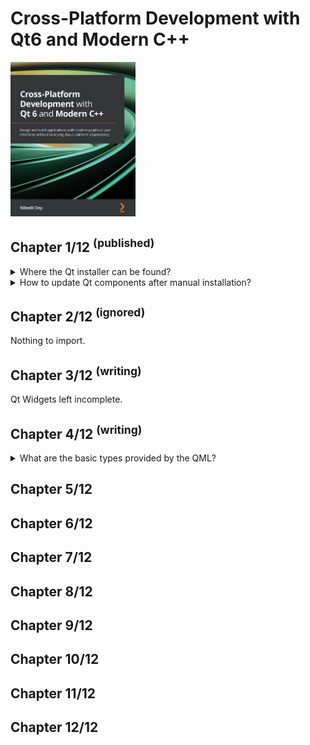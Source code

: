 # Cross-Platform Development with Qt6 and Modern C++
<img src="covers/9781800204584.jpg" width="200"/>

## Chapter 1/12 <sup>(published)</sup>

<details>
<summary>Where the Qt installer can be found?</summary>

> - Open source: qt.io/download-open-source
> - Commercial: qt.io/download
>
> ```sh
> chmod u+x qt*.run
> ./qt*.run
> ``````

> Origins:
> - Cross-Platform Development with Qt6 and Modern C++ - Chapter 1

> References:
---
</details>

<details>
<summary>How to update Qt components after manual installation?</summary>

> You can select new components to download and install or unselect them to
> remove them from your installation.
>
> ```sh
> ${QT_DIR}/MaintenanceTool.exe
> ``````

> Origins:
> - Cross-Platform Development with Qt6 and Modern C++ - Chapter 1

> References:
---
</details>

## Chapter 2/12 <sup>(ignored)</sup>

Nothing to import.

## Chapter 3/12 <sup>(writing)</sup>

Qt Widgets left incomplete.

## Chapter 4/12 <sup>(writing)</span>

<details>
<summary>What are the basic types provided by the QML?</summary>

> - `int`
> - `bool`
> - `real`
> - `list`

> Origins:
> - Cross-Platform Development with Qt6 and Modern C++ - Chapter 4

> References:
---
</details>

## Chapter 5/12
## Chapter 6/12
## Chapter 7/12
## Chapter 8/12
## Chapter 9/12
## Chapter 10/12
## Chapter 11/12
## Chapter 12/12
